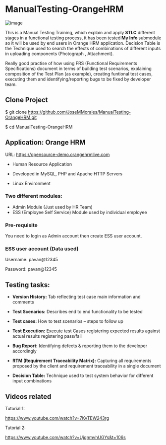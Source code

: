 # ManualTesting-OrangeHRM

![image](https://www.opensourcecms.com/wp-content/uploads/OrangeHRM-demo-login.png)

This is a Manual Testing Training, which explain and apply <b>STLC</b> different stages in a functional testing process, it has been tested<b> My Info </b> submodule so it will be used by end users in Orange HRM application. Decision Table is the Technique used to search the effects of combinations of different inputs in uploading components (Photograph , Attachment).

Really good practise of how using FRS (Functional Requirements Specifications) document in terms of building test scenarios, explaining composition of the Test Plan (as example), creating funtional test cases, executing them and identifying/reporting bugs to be fixed by developer team.

## Clone Project

$ git clone https://github.com/JoseMMorales/ManualTesting-OrangeHRM.git

$ cd ManualTesting-OrangeHRM

## Application: Orange HRM

URL: https://opensource-demo.orangehrmlive.com

-	Human Resource Application

-	Developed in MySQL, PHP and Apache HTTP Servers

-	Linux Environment

### Two different modules:  

- Admin Module (Just used by HR Team) 
- ESS (Employee Self Service) Module used by individual employee 

### Pre-requisite

You need to login as Admin account then create ESS user account.

### ESS user account (Data used)

Username: pavan@12345

Password: pavan@12345


## Testing tasks:

* <b>Version History:</b> Tab reflecting test case main information and comments

* <b>Test Scenarios:</b> Describes end to end functionality to be tested

* <b>Test cases:</b> How to test scenarios – steps to follow up

* <b>Test Execution:</b> Execute test Cases registering expected results against actual results registering pass/fail

* <b>Bug Report:</b> Identifying defects & reporting them to the developer accordingly

* <b>RTM (Requirement Traceability Matrix):</b> Capturing all requirements proposed by the client and requirement traceability in a single document

* <b>Decision Table:</b> Technique used to test system behavior for different input combinations

## Videos related

Tutorial 1:

https://www.youtube.com/watch?v=7KvTEW243rg

Tutorial 2:

https://www.youtube.com/watch?v=UjgnmvhUGYs&t=106s

